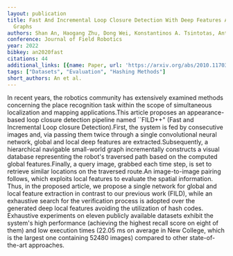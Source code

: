 ```yaml
---
layout: publication
title: Fast And Incremental Loop Closure Detection With Deep Features And Proximity
  Graphs
authors: Shan An, Haogang Zhu, Dong Wei, Konstantinos A. Tsintotas, Antonios Gasteratos
conference: Journal of Field Robotics
year: 2022
bibkey: an2020fast
citations: 44
additional_links: [{name: Paper, url: 'https://arxiv.org/abs/2010.11703'}]
tags: ["Datasets", "Evaluation", "Hashing Methods"]
short_authors: An et al.
---
```

In recent years, the robotics community has extensively examined methods
concerning the place recognition task within the scope of simultaneous
localization and mapping applications.This article proposes an appearance-based
loop closure detection pipeline named ``FILD++" (Fast and Incremental Loop
closure Detection).First, the system is fed by consecutive images and, via
passing them twice through a single convolutional neural network, global and
local deep features are extracted.Subsequently, a hierarchical navigable
small-world graph incrementally constructs a visual database representing the
robot's traversed path based on the computed global features.Finally, a query
image, grabbed each time step, is set to retrieve similar locations on the
traversed route.An image-to-image pairing follows, which exploits local
features to evaluate the spatial information. Thus, in the proposed article, we
propose a single network for global and local feature extraction in contrast to
our previous work (FILD), while an exhaustive search for the verification
process is adopted over the generated deep local features avoiding the
utilization of hash codes. Exhaustive experiments on eleven publicly available
datasets exhibit the system's high performance (achieving the highest recall
score on eight of them) and low execution times (22.05 ms on average in New
College, which is the largest one containing 52480 images) compared to other
state-of-the-art approaches.